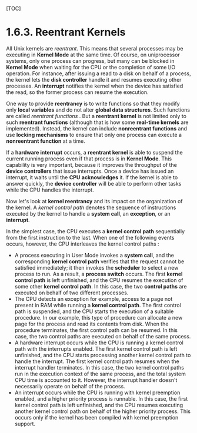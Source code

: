 [TOC]

# 1.6.3. Reentrant Kernels

All Unix kernels are *reentrant*. This means that several processes may be executing in **Kernel Mode**
at the same time. Of course, on uniprocessor systems, only one process can progress, but many can
be blocked in **Kernel Mode** when waiting for the CPU or the completion of some I/O operation. For
instance, after issuing a read to a disk on behalf of a process, the kernel lets the **disk controller**
handle it and resumes executing other processes. An **interrupt** notifies the kernel when the device
has satisfied the read, so the former process can resume the execution.

One way to provide **reentrancy** is to write functions so that they modify only **local variables** and do
not alter **global data structures**. Such functions are called *reentrant functions* . But a **reentrant
kernel** is not limited only to such **reentrant functions** (although that is how some **real-time kernels**
are implemented). Instead, the kernel can include **nonreentrant functions** and use **locking
mechanisms** to ensure that only one process can execute a **nonreentrant function** at a time.

If a **hardware interrupt** occurs, a **reentrant kernel** is able to suspend the current running process
even if that process is in **Kernel Mode**. This capability is very important, because it improves the
throughput of the **device controllers** that issue interrupts. Once a device has issued an interrupt, it
waits until the **CPU** **acknowledges** it. If the kernel is able to answer quickly, the **device controller** will
be able to perform other tasks while the CPU handles the interrupt.

Now let's look at **kernel reentrancy** and its impact on the organization of the kernel. A *kernel control
path* denotes the sequence of instructions executed by the kernel to handle a **system call**, an
**exception**, or an **interrupt**.

In the simplest case, the CPU executes a **kernel control path** sequentially from the first instruction to
the last. When one of the following events occurs, however, the CPU interleaves the kernel control
paths :

- A process executing in User Mode invokes a **system call**, and the corresponding **kernel control
  path** verifies that the request cannot be satisfied immediately; it then invokes the **scheduler** to
  select a new process to run. As a result, a **process switch** occurs. The first **kernel control path** is
  left unfinished, and the CPU resumes the execution of some other **kernel control path**. In this
  case, the two **control paths** are executed on behalf of two different processes.
- The CPU detects an exception for example, access to a page not present in RAM while running a
  **kernel control path**. The first control path is suspended, and the CPU starts the execution of a
  suitable procedure. In our example, this type of procedure can allocate a new page for the
  process and read its contents from disk. When the procedure terminates, the first control path
  can be resumed. In this case, the two control paths are executed on behalf of the same
  process.
- A hardware interrupt occurs while the CPU is running a kernel control path with the interrupts
  enabled. The first kernel control path is left unfinished, and the CPU starts processing another
  kernel control path to handle the interrupt. The first kernel control path resumes when the
  interrupt handler terminates. In this case, the two kernel control paths run in the execution
  context of the same process, and the total system CPU time is accounted to it. However, the
  interrupt handler doesn't necessarily operate on behalf of the process.
- An interrupt occurs while the CPU is running with kernel preemption enabled, and a higher
  priority process is runnable. In this case, the first kernel control path is left unfinished, and the
  CPU resumes executing another kernel control path on behalf of the higher priority process.
  This occurs only if the kernel has been compiled with kernel preemption support.


